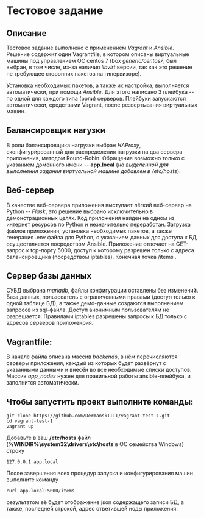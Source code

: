 # Тестовое задание
## Описание

Тестовое задание выполнено с применением *Vagrant* и *Ansible*. Решение содержит один Vagrantfile, в котором описаны виртуальные машины под управлением ОС centos 7 (box *generic/centos7*, был выбран, в том числе, из-за наличия *libvirt* версии, так как это решение не требующее сторонних пакетов на гипервизоре). 

Установка необходимых пакетов, а также их настройка, выполняется автоматически, при помощи *Ansible*. Для этого написано 3 плейбука -- по одной для каждого типа (роли) серверов. Плейбуки запускаются автоматически, средствами Vagrant, после резвертывания виртуальных машин.

## Балансировщик нагузки
В роли балансировщика нагрузки выбран *HAProxy*, сконфигурированный для распределения нагрузки на два сервера приложения, методом Round-Robin. Обращение возможно только с указанием доменного имени -- **app.local** (*на выделенной для выполнения задания виртуальной машине добавлен в /etc/hosts*). 

## Веб-сервер
В качестве веб-сервера приложения выступает лёгкий веб-сервер на Python -- *Flask*, это решение выбрано исключительно в демонстрационных целях. Код приложения найден на одном из интернет ресурсов по Python и незначительно переработан. Загрузка файлов приложения, установка необходимых пакетов, а также генерация .env файла для Python, с указанием данных для доступа к БД осуществляется посредством Ansible. Приложение отвечает на GET-запрос к tcp-порту 5000, доступ к которому разрешен только с адреса балансировщика (посредством iptables). Конечная точка /items .

## Сервер базы данных
СУБД выбрана *mariadb*, файлы конфигурации оставлены без изменений. База данных, пользователь с ограниченными правами (доступ только к одной таблице БД), а также демо-данные создаются выполнением запросов из sql-файла. Доступ анонимным пользователям не разрешается. Правилами iptables разрешены запросы к БД только с адресов серверов приложенрия.

## Vagrantfile:

В начале файла описана массив *backends*, в нём перечисляются серверы приложения, каждый из которых будет развёрнут с указанными данными и внесён во все необходимые списки доступов. Массив *app_nodes* нужен для правильной работы ansible-плейбука, и заполнится автоматически.

## Чтобы запустить проект выполните команды:
    
	git clone https://github.com/DermanskIIII/vagrant-test-1.git
	cd vagrant-test-1
	vagrant up
    
Добавьте в ваш **/etc/hosts** файл (**%WINDIR%\system32\drivers\etc\hosts** в ОС семейства Windows) строку

`127.0.0.1 app.local`

После завершения всех процедур запуска и конфигурирования машин выполните команду
    
`curl app.local:5000/items`
    
результатом её будет отображение json содержащего записи БД, а также, последней строкой, адрес ответившей ноды приложения.